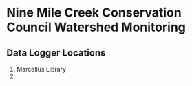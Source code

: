 # Nine Mile Creek Conservation Council Watershed Monitoring

## Data Logger Locations 
1. Marcellus Library
2. 
